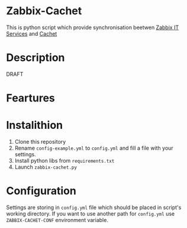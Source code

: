 # Zabbix-Cachet
This is python script which provide synchronisation beetwen [Zabbix IT Services](https://www.zabbix.com/documentation/3.0/manual/it_services)
and [Cachet](https://cachethq.io/)

# Description

DRAFT

# Feartures


# Instalithion
1. Clone this repository
2. Rename `config-example.yml` to `config.yml` and fill a file with your settings.
3. Install python libs from `requirements.txt`
4. Launch `zabbix-cachet.py`


# Configuration

Settings are storing in `config.yml` file which should be placed in script's working directory.
If you want to use another path for `config.yml` use `ZABBIX-CACHET-CONF` environment variable.